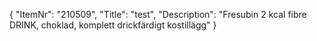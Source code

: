 {
  "ItemNr": "210509",
  "Title": "test",
  "Description": "Fresubin 2 kcal fibre DRINK, choklad, komplett drickfärdigt kostillägg"
}